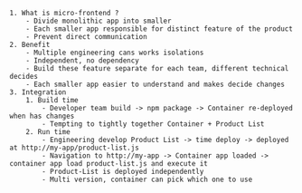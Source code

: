 	1. What is micro-frontend ?
		- Divide monolithic app into smaller
		- Each smaller app responsible for distinct feature of the product
		- Prevent direct communication 
	2. Benefit
		- Multiple engineering cans works isolations 
		- Independent, no dependency 
		- Build these feature separate for each team, different technical decides 
		- Each smaller app easier to understand and makes decide changes
	3. Integration
		1. Build time
			- Developer team build -> npm package -> Container re-deployed when has changes
			- Tempting to tightly together Container + Product List
		2. Run time
			- Engineering develop Product List -> time deploy -> deployed at http://my-app/product-list.js
			- Navigation to http://my-app -> Container app loaded -> container app load product-list.js and execute it
			- Product-List is deployed independently 
			- Multi version, container can pick which one to use
			